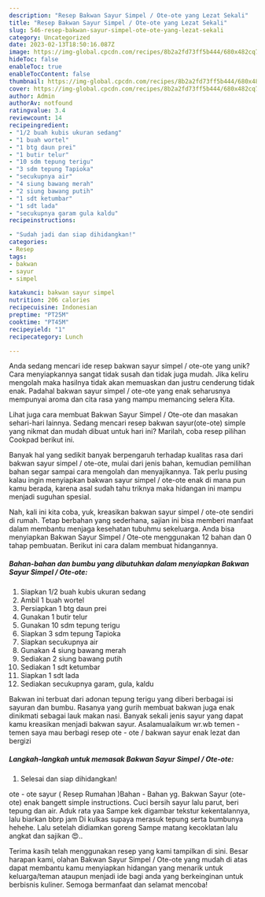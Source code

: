 ```yaml
---
description: "Resep Bakwan Sayur Simpel / Ote-ote yang Lezat Sekali"
title: "Resep Bakwan Sayur Simpel / Ote-ote yang Lezat Sekali"
slug: 546-resep-bakwan-sayur-simpel-ote-ote-yang-lezat-sekali
category: Uncategorized
date: 2023-02-13T18:50:16.087Z
image: https://img-global.cpcdn.com/recipes/8b2a2fd73ff5b444/680x482cq70/bakwan-sayur-simpel-ote-ote-foto-resep-utama.jpg
hideToc: false
enableToc: true
enableTocContent: false
thumbnail: https://img-global.cpcdn.com/recipes/8b2a2fd73ff5b444/680x482cq70/bakwan-sayur-simpel-ote-ote-foto-resep-utama.jpg
cover: https://img-global.cpcdn.com/recipes/8b2a2fd73ff5b444/680x482cq70/bakwan-sayur-simpel-ote-ote-foto-resep-utama.jpg
author: Admin
authorAv: notfound
ratingvalue: 3.4
reviewcount: 14
recipeingredient:
- "1/2 buah kubis ukuran sedang"
- "1 buah wortel"
- "1 btg daun prei"
- "1 butir telur"
- "10 sdm tepung terigu"
- "3 sdm tepung Tapioka"
- "secukupnya air"
- "4 siung bawang merah"
- "2 siung bawang putih"
- "1 sdt ketumbar"
- "1 sdt lada"
- "secukupnya garam gula kaldu"
recipeinstructions:

- "Sudah jadi dan siap dihidangkan!"
categories:
- Resep
tags:
- bakwan
- sayur
- simpel

katakunci: bakwan sayur simpel 
nutrition: 206 calories
recipecuisine: Indonesian
preptime: "PT25M"
cooktime: "PT45M"
recipeyield: "1"
recipecategory: Lunch

---
```





Anda sedang mencari ide resep bakwan sayur simpel / ote-ote yang unik? Cara menyiapkannya sangat tidak susah dan tidak juga mudah. Jika keliru mengolah maka hasilnya tidak akan memuaskan dan justru cenderung tidak enak. Padahal bakwan sayur simpel / ote-ote yang enak seharusnya mempunyai aroma dan cita rasa yang mampu memancing selera Kita.





Lihat juga cara membuat Bakwan Sayur Simpel / Ote-ote dan masakan sehari-hari lainnya. Sedang mencari resep bakwan sayur(ote-ote) simple yang nikmat dan mudah dibuat untuk hari ini? Marilah, coba resep pilihan Cookpad berikut ini.

Banyak hal yang sedikit banyak berpengaruh terhadap kualitas rasa dari bakwan sayur simpel / ote-ote, mulai dari jenis bahan, kemudian pemilihan bahan segar sampai cara mengolah dan menyajikannya. Tak perlu pusing kalau ingin menyiapkan bakwan sayur simpel / ote-ote enak di mana pun kamu berada, karena asal sudah tahu triknya maka hidangan ini mampu menjadi suguhan spesial.






Nah, kali ini kita coba, yuk, kreasikan bakwan sayur simpel / ote-ote sendiri di rumah. Tetap berbahan yang sederhana, sajian ini bisa memberi manfaat dalam membantu menjaga kesehatan tubuhmu sekeluarga. Anda bisa menyiapkan Bakwan Sayur Simpel / Ote-ote menggunakan 12 bahan dan 0 tahap pembuatan. Berikut ini cara dalam membuat hidangannya.

<!--inarticleads1-->

##### Bahan-bahan dan bumbu yang dibutuhkan dalam menyiapkan Bakwan Sayur Simpel / Ote-ote:

1. Siapkan 1/2 buah kubis ukuran sedang
1. Ambil 1 buah wortel
1. Persiapkan 1 btg daun prei
1. Gunakan 1 butir telur
1. Gunakan 10 sdm tepung terigu
1. Siapkan 3 sdm tepung Tapioka
1. Siapkan secukupnya air
1. Gunakan 4 siung bawang merah
1. Sediakan 2 siung bawang putih
1. Sediakan 1 sdt ketumbar
1. Siapkan 1 sdt lada
1. Sediakan secukupnya garam, gula, kaldu


Bakwan ini terbuat dari adonan tepung terigu yang diberi berbagai isi sayuran dan bumbu. Rasanya yang gurih membuat bakwan juga enak dinikmati sebagai lauk makan nasi. Banyak sekali jenis sayur yang dapat kamu kreasikan menjadi bakwan sayur. Asalamualaikum wr.wb temen - temen saya mau berbagi resep ote - ote / bakwan sayur enak lezat dan bergizi 

<!--inarticleads2-->

##### Langkah-langkah untuk memasak Bakwan Sayur Simpel / Ote-ote:


1. Selesai dan siap dihidangkan!

ote - ote sayur ( Resep Rumahan )Bahan - Bahan yg. Bakwan Sayur (ote-ote) enak bangett simple instructions. Cuci bersih sayur lalu parut, beri tepung dan air. Aduk rata yaa Sampe kek digambar tekstur kekentalannya, lalu biarkan bbrp jam Di kulkas supaya merasuk tepung serta bumbunya hehehe. Lalu setelah didiamkan goreng Sampe matang kecoklatan lalu angkat dan sajikan 😍.. 

Terima kasih telah menggunakan resep yang kami tampilkan di sini. Besar harapan kami, olahan Bakwan Sayur Simpel / Ote-ote yang mudah di atas dapat membantu kamu menyiapkan hidangan yang menarik untuk keluarga/teman ataupun menjadi ide bagi anda yang berkeinginan untuk berbisnis kuliner. Semoga bermanfaat dan selamat mencoba!
